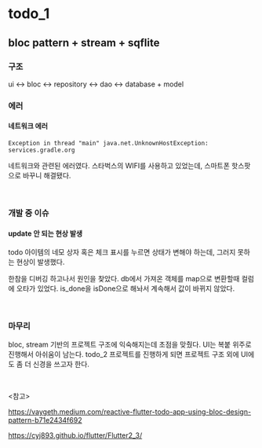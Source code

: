 # todo_1

## bloc pattern + stream + sqflite

### 구조

ui <-> bloc <-> repository <-> dao <-> database + model

### 에러

#### 네트워크 에러

```
Exception in thread "main" java.net.UnknownHostException: services.gradle.org
```

네트워크와 관련된 에러였다. 스타벅스의 WIFI를 사용하고 있었는데, 스마트폰 핫스팟으로 바꾸니 해결됐다.

<br>

### 개발 중 이슈

#### update 안 되는 현상 발생

todo 아이템의 네모 상자 혹은 체크 표시를 누르면 상태가 변해야 하는데, 그러지 못하는 현상이 발생했다.

한참을 디버깅 하고나서 원인을 찾았다. db에서 가져온 객체를 map으로 변환할때 컬럼에 오타가 있었다. is_done을 isDone으로 해놔서 계속해서 값이 바뀌지 않았다.

<br>

### 마무리

bloc, stream 기반의 프로젝트 구조에 익숙해지는데 초점을 맞췄다. UI는 복붙 위주로 진행해서 아쉬움이 남는다. todo_2 프로젝트를 진행하게 되면 프로젝트 구조 외에 UI에도 좀 더 신경을 쓰고자 한다.

<br>

<참고>

https://vaygeth.medium.com/reactive-flutter-todo-app-using-bloc-design-pattern-b71e2434f692

https://cyj893.github.io/flutter/Flutter2_3/

